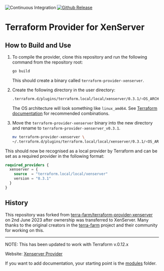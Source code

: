 ![Continuous Integration](https://github.com/terra-farm/terraform-provider-xenserver/workflows/Continuous%20Integration/badge.svg)
[![Github Release](https://img.shields.io/github/release/ringods/terraform-provider-xenserver.svg)](link=https://github.com/terra-farm/terraform-provider-xenserver/releases)

# Terraform Provider for XenServer

## How to Build and Use

1. To compile the provider, clone this repository and run the following command from the repository root:
    ```bash
    go build
    ```
    This should create a binary called `terraform-provider-xenserver`.

2. Create the following directory in the user directory:
    ```bash
    .terraform.d/plugins/terraform.local/local/xenserver/0.3.1/<OS_ARCH>/
    ```
    The OS architecture will look something like `linux_amd64`. See [Terraform documentation](https://developer.hashicorp.com/terraform/registry/providers/os-arch) for recommended combinations.

3. Move the `terraform-provider-xenserver` binary into the new directory and rename to `terraform-provider-xenserver_v0.3.1`.
    ```bash
    mv terraform-provider-xenserver \
    ~/.terraform.d/plugins/terraform.local/local/xenserver/0.3.1/<OS_ARCH>/terraform-provider-xenserver_v0.3.1
    ```

This should now be recognised as a local provider by Terraform and can be set as a required provider in the following format:
```terraform
required_providers {
  xenserver = {
    source  = "terraform.local/local/xenserver"
    version = "0.3.1"
  }
}
```

## History

This repository was forked from [terra-farm/terraform-provider-xenserver](https://github.com/terra-farm/terraform-provider-xenserver) on 2nd June 2023 after ownership was transferred to XenServer. Many thanks to the original creators in the [terra-farm](https://github.com/terra-farm) project and their community for working on this.

---

NOTE: This has been updated to work with Terraform v.0.12.x

Website: [Xenserver Provider](https://terra-farm.github.io/provider-xenserver/)

If you want to add documentation, your starting point is the [modules](modules) folder.
